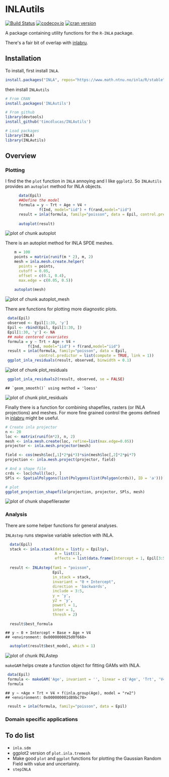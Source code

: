 INLAutils
==========

[![Build Status](https://travis-ci.org/timcdlucas/INLAutils.svg)](https://travis-ci.org/timcdlucas/INLAutils)
[![codecov.io](https://codecov.io/github/timcdlucas/INLAutils/coverage.svg?branch=master)](https://codecov.io/github/timcdlucas/INLAutils?branch=master)
[![cran version](http://www.r-pkg.org/badges/version/zoon)](https://cran.rstudio.com/web/packages/zoon) 


A package containing utility functions for the `R-INLA` package.

There's a fair bit of overlap with [inlabru](http://www.github.com/fbachl/inlabru).


Installation
-------------

To install, first install `INLA`.


```r
install.packages("INLA", repos="https://www.math.ntnu.no/inla/R/stable")
```

then install `INLAutils`


```r
# From CRAN
install.packages('INLAutils')

# From github
library(devtools)
install_github('timcdlucas/INLAutils')

# Load packages
library(INLA)
library(INLAutils)
```





Overview
--------




### Plotting


I find the the `plot` function in `INLA` annoying and I like `ggplot2`.
So `INLAutils` provides an `autoplot` method for INLA objects.


```r
      data(Epil)
      ##Define the model
      formula = y ~ Trt + Age + V4 +
               f(Ind, model="iid") + f(rand,model="iid")
      result = inla(formula, family="poisson", data = Epil, control.predictor = list(compute = TRUE))
     
      autoplot(result)
```

![plot of chunk autoplot](figure/autoplot-1.png)


There is an autoplot method for INLA SPDE meshes.


```r
    m = 100
    points = matrix(runif(m * 2), m, 2)
    mesh = inla.mesh.create.helper(
      points = points,
      cutoff = 0.05,
      offset = c(0.1, 0.4),
      max.edge = c(0.05, 0.5))
    
    autoplot(mesh)
```

![plot of chunk autoplot_mesh](figure/autoplot_mesh-1.png)


There are functions for plotting more diagnostic plots.


```r
 data(Epil)
 observed <- Epil[1:30, 'y']
 Epil <- rbind(Epil, Epil[1:30, ])
 Epil[1:30, 'y'] <- NA
 ## make centered covariates
 formula = y ~ Trt + Age + V4 +
          f(Ind, model="iid") + f(rand,model="iid")
 result = inla(formula, family="poisson", data = Epil,
               control.predictor = list(compute = TRUE, link = 1))
 ggplot_inla_residuals(result, observed, binwidth = 0.1)
```

![plot of chunk plot_residuals](figure/plot_residuals-1.png)

```r
 ggplot_inla_residuals2(result, observed, se = FALSE)
```

```
## `geom_smooth()` using method = 'loess'
```

![plot of chunk plot_residuals](figure/plot_residuals-2.png)

Finally there is a function for combining shapefiles, rasters (or INLA projections) and meshes.
For more fine grained control the geoms defined in [inlabru](http://www.github.com/fbachl/inlabru) might be useful.


```r
# Create inla projector
n <- 20
loc <- matrix(runif(n*2), n, 2)
mesh <- inla.mesh.create(loc, refine=list(max.edge=0.05))
projector <- inla.mesh.projector(mesh)

field <- cos(mesh$loc[,1]*2*pi*3)*sin(mesh$loc[,2]*2*pi*7)
projection <- inla.mesh.project(projector, field)

# And a shape file
crds <- loc[chull(loc), ]
SPls <- SpatialPolygons(list(Polygons(list(Polygon(crds)), ID = 'a')))

# plot
ggplot_projection_shapefile(projection, projector, SPls, mesh)
```

![plot of chunk shapefileraster](figure/shapefileraster-1.png)

### Analysis

There are some helper functions for general analyses.


`INLAstep` runs stepwise variable selection with INLA.


```r
  data(Epil)
  stack <- inla.stack(data = list(y = Epil$y),
                      A = list(1),
                      effects = list(data.frame(Intercept = 1, Epil[3:5])))
                      
  result <- INLAstep(fam1 = "poisson", 
                     Epil,
                     in_stack = stack,
                     invariant = "0 + Intercept",
                     direction = 'backwards',
                     include = 3:5,
                     y = 'y',
                     y2 = 'y',
                     powerl = 1,
                     inter = 1,
                     thresh = 2)
  
  result$best_formula
```

```
## y ~ 0 + Intercept + Base + Age + V4
## <environment: 0x0000000025d0f668>
```

```r
  autoplot(result$best_model, which = 1)
```

![plot of chunk INLAstep](figure/INLAstep-1.png)



`makeGAM` helps create a function object for fitting GAMs with INLA.


```r
 data(Epil)
 formula <- makeGAM('Age', invariant = '', linear = c('Age', 'Trt', 'V4'), returnstring = FALSE)
 formula
```

```
## y ~ +Age + Trt + V4 + f(inla.group(Age), model = "rw2")
## <environment: 0x000000001d89bc78>
```

```r
 result = inla(formula, family="poisson", data = Epil)
```





### Domain specific applications



To do list
----------

* `inla.sdm`
* ggplot2 version of `plot.inla.tremesh`
* Make good `plot` and `ggplot` functions for plotting the Gaussian Random Field with value and uncertainty.
* `stepINLA`

